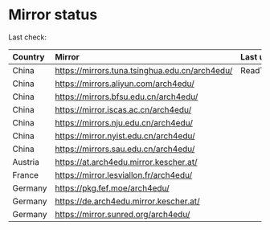 <script src="./time.js"></script>
# Mirror status
Last check: <script type="text/javascript">localize(1699820219.19834);</script>

|Country|Mirror|Last update|
|:------|:-----|:----------|
|China|https://mirrors.tuna.tsinghua.edu.cn/arch4edu/|ReadTimeout|
|China|https://mirrors.aliyun.com/arch4edu/|<script type="text/javascript">localize(1699770705);</script>|
|China|https://mirrors.bfsu.edu.cn/arch4edu/|<script type="text/javascript">localize(1699813783);</script>|
|China|https://mirror.iscas.ac.cn/arch4edu/|<script type="text/javascript">localize(1699770705);</script>|
|China|https://mirrors.nju.edu.cn/arch4edu/|<script type="text/javascript">localize(1699727484);</script>|
|China|https://mirror.nyist.edu.cn/arch4edu/|<script type="text/javascript">localize(1699813783);</script>|
|China|https://mirrors.sau.edu.cn/arch4edu/|<script type="text/javascript">localize(1699813783);</script>|
|Austria|https://at.arch4edu.mirror.kescher.at/|<script type="text/javascript">localize(1699813783);</script>|
|France|https://mirror.lesviallon.fr/arch4edu/|<script type="text/javascript">localize(1699770705);</script>|
|Germany|https://pkg.fef.moe/arch4edu/|<script type="text/javascript">localize(1699813783);</script>|
|Germany|https://de.arch4edu.mirror.kescher.at/|<script type="text/javascript">localize(1699813783);</script>|
|Germany|https://mirror.sunred.org/arch4edu/|<script type="text/javascript">localize(1699813783);</script>|

<script src="./tablefilter/tablefilter.js"></script>
<script src="./table.js"></script>
